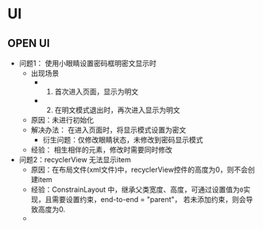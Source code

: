 # UI

## OPEN UI

- 问题1： 使用小眼睛设置密码框明密文显示时
    + 出现场景
        * 1. 首次进入页面，显示为明文
        * 2. 在明文模式退出时，再次进入显示为明文
    - 原因：未进行初始化
    - 解决办法： 在进入页面时，将显示模式设置为密文
        + 衍生问题：仅修改眼睛状态，未修改到密码显示模式
    + 经验： 相生相伴的元素，修改时需要同时修改
- 问题2：recyclerView 无法显示item
    - 原因：在布局文件(xml文件)中，recyclerView控件的高度为0，则不会创建item
    - 经验：ConstrainLayout 中，继承父类宽度、高度，可通过设置值为`0`实现，且需要设置约束，end-to-end = "parent"， 若未添加约束，则会导致高度为0.
    - 